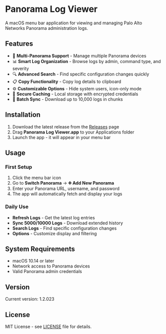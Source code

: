 # Panorama Log Viewer

A macOS menu bar application for viewing and managing Palo Alto Networks Panorama administration logs.

## Features

- 🔄 **Multi-Panorama Support** - Manage multiple Panorama devices
- 📊 **Smart Log Organization** - Browse logs by admin, command type, and severity
- 🔍 **Advanced Search** - Find specific configuration changes quickly
- 📋 **Copy Functionality** - Copy log details to clipboard
- ⚙️ **Customizable Options** - Hide system users, icon-only mode
- 💾 **Secure Caching** - Local storage with encrypted credentials
- 🚀 **Batch Sync** - Download up to 10,000 logs in chunks

## Installation

1. Download the latest release from the [Releases](../../releases) page
2. Drag **Panorama Log Viewer.app** to your Applications folder
3. Launch the app - it will appear in your menu bar

## Usage

### First Setup
1. Click the menu bar icon
2. Go to **Switch Panorama** → **➕ Add New Panorama**
3. Enter your Panorama URL, username, and password
4. The app will automatically fetch and display your logs

### Daily Use
- **Refresh Logs** - Get the latest log entries
- **Sync 5000/10000 Logs** - Download extended history
- **Search Logs** - Find specific configuration changes
- **Options** - Customize display and filtering

## System Requirements

- macOS 10.14 or later
- Network access to Panorama devices
- Valid Panorama admin credentials

## Version

Current version: 1.2.023

## License

MIT License - see [LICENSE](LICENSE) file for details.
